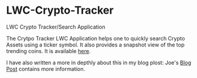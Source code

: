 # LWC-Crypto-Tracker
LWC Crypto Tracker/Search Application

The Crytpo Tracker LWC Application helps one to quickly search Crypto Assets using a ticker symbol. It also provides a snapshot view of the top trending coins. It is available <a href="https://crypto-tracker-demo-developer-edition.um8.force.com/CryptoTrackerVFPage" target="_blank">here</a>.

I have also written a more in depthly about this in my blog plost:
Joe's <a href="https://josephspratt.github.io/assets/pages/cryptoTrackerBlog.html" target="_blank">Blog Post</a> contains more information.
